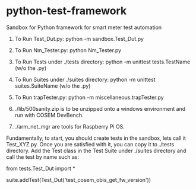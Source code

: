 # python-test-framework
Sandbox for Python framework for smart meter test automation


1. To Run Test_Dut.py:
  python -m sandbox.Test_Dut.py  
  
  
2. To Run Nm_Tester.py:
  python Nm_Tester.py
  
3. To Run Tests under ./tests directory:
  python -m unittest tests.TestName (w/o the .py)
  
4. To Run Suites under ./suites directory:
  python -m unittest suites.SuiteName (w/o the .py)
  
5. To Run trapTester.py:
  python -m miscellaneous.trapTester.py
  
  
6.  ./lib/500sanity.zip is to be unzipped onto a windows environment and run with COSEM DevBench.
7.  ./arm_net_mgr are tools for Raspberry Pi OS.
 
 
Fundamentally,  to start, you should create tests in the sandbox, lets call it Test_XYZ.py.
Once you are satisfied with it, you can copy it to ./tests directory.
Add the Test class in the Test Suite under ./suites directory and call the test by name such as:

from tests.Test_Dut import *

 
suite.addTest(Test_Dut('test_cosem_obis_get_fw_version')) 
 
